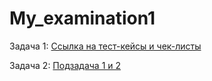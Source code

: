 # My_examination1

<p>Задача 1: <a href="https://docs.google.com/spreadsheets/d/1fPLlzLcwoWwB7j09AwM7zxCxHON0cp5cw37qTkpHX2c/edit?usp=sharing">Ссылка на тест-кейсы и чек-листы</a></p>

<p>Задача 2: <a href="https://docs.google.com/spreadsheets/d/1SBXaksL-vtD28MqUMuaQhkXvBJzhBmUW-H9HnHTelo4/edit?usp=sharing">Подзадача 1 и 2</a></p>
